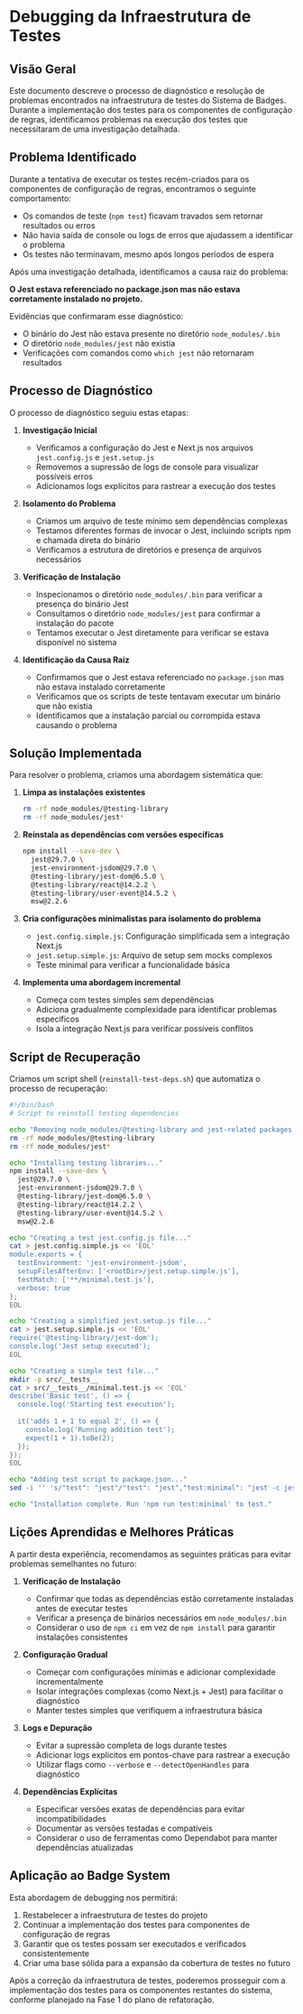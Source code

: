 # Debugging da Infraestrutura de Testes

## Visão Geral

Este documento descreve o processo de diagnóstico e resolução de problemas encontrados na infraestrutura de testes do Sistema de Badges. Durante a implementação dos testes para os componentes de configuração de regras, identificamos problemas na execução dos testes que necessitaram de uma investigação detalhada.

## Problema Identificado

Durante a tentativa de executar os testes recém-criados para os componentes de configuração de regras, encontramos o seguinte comportamento:

- Os comandos de teste (`npm test`) ficavam travados sem retornar resultados ou erros
- Não havia saída de console ou logs de erros que ajudassem a identificar o problema
- Os testes não terminavam, mesmo após longos períodos de espera

Após uma investigação detalhada, identificamos a causa raiz do problema:

**O Jest estava referenciado no package.json mas não estava corretamente instalado no projeto.**

Evidências que confirmaram esse diagnóstico:
- O binário do Jest não estava presente no diretório `node_modules/.bin`
- O diretório `node_modules/jest` não existia
- Verificações com comandos como `which jest` não retornaram resultados

## Processo de Diagnóstico

O processo de diagnóstico seguiu estas etapas:

1. **Investigação Inicial**
   - Verificamos a configuração do Jest e Next.js nos arquivos `jest.config.js` e `jest.setup.js`
   - Removemos a supressão de logs de console para visualizar possíveis erros
   - Adicionamos logs explícitos para rastrear a execução dos testes

2. **Isolamento do Problema**
   - Criamos um arquivo de teste mínimo sem dependências complexas
   - Testamos diferentes formas de invocar o Jest, incluindo scripts npm e chamada direta do binário
   - Verificamos a estrutura de diretórios e presença de arquivos necessários

3. **Verificação de Instalação**
   - Inspecionamos o diretório `node_modules/.bin` para verificar a presença do binário Jest
   - Consultamos o diretório `node_modules/jest` para confirmar a instalação do pacote
   - Tentamos executar o Jest diretamente para verificar se estava disponível no sistema

4. **Identificação da Causa Raiz**
   - Confirmamos que o Jest estava referenciado no `package.json` mas não estava instalado corretamente
   - Verificamos que os scripts de teste tentavam executar um binário que não existia
   - Identificamos que a instalação parcial ou corrompida estava causando o problema

## Solução Implementada

Para resolver o problema, criamos uma abordagem sistemática que:

1. **Limpa as instalações existentes**
   ```bash
   rm -rf node_modules/@testing-library
   rm -rf node_modules/jest*
   ```

2. **Reinstala as dependências com versões específicas**
   ```bash
   npm install --save-dev \
     jest@29.7.0 \
     jest-environment-jsdom@29.7.0 \
     @testing-library/jest-dom@6.5.0 \
     @testing-library/react@14.2.2 \
     @testing-library/user-event@14.5.2 \
     msw@2.2.6
   ```

3. **Cria configurações minimalistas para isolamento do problema**
   - `jest.config.simple.js`: Configuração simplificada sem a integração Next.js
   - `jest.setup.simple.js`: Arquivo de setup sem mocks complexos
   - Teste minimal para verificar a funcionalidade básica

4. **Implementa uma abordagem incremental**
   - Começa com testes simples sem dependências
   - Adiciona gradualmente complexidade para identificar problemas específicos
   - Isola a integração Next.js para verificar possíveis conflitos

## Script de Recuperação

Criamos um script shell (`reinstall-test-deps.sh`) que automatiza o processo de recuperação:

```bash
#!/bin/bash
# Script to reinstall testing dependencies

echo "Removing node_modules/@testing-library and jest-related packages..."
rm -rf node_modules/@testing-library
rm -rf node_modules/jest*

echo "Installing testing libraries..."
npm install --save-dev \
  jest@29.7.0 \
  jest-environment-jsdom@29.7.0 \
  @testing-library/jest-dom@6.5.0 \
  @testing-library/react@14.2.2 \
  @testing-library/user-event@14.5.2 \
  msw@2.2.6

echo "Creating a test jest.config.js file..."
cat > jest.config.simple.js << 'EOL'
module.exports = {
  testEnvironment: 'jest-environment-jsdom',
  setupFilesAfterEnv: ['<rootDir>/jest.setup.simple.js'],
  testMatch: ['**/minimal.test.js'],
  verbose: true
};
EOL

echo "Creating a simplified jest.setup.js file..."
cat > jest.setup.simple.js << 'EOL'
require('@testing-library/jest-dom');
console.log('Jest setup executed');
EOL

echo "Creating a simple test file..."
mkdir -p src/__tests__
cat > src/__tests__/minimal.test.js << 'EOL'
describe('Basic test', () => {
  console.log('Starting test execution');
  
  it('adds 1 + 1 to equal 2', () => {
    console.log('Running addition test');
    expect(1 + 1).toBe(2);
  });
});
EOL

echo "Adding test script to package.json..."
sed -i '' 's/"test": "jest"/"test": "jest","test:minimal": "jest -c jest.config.simple.js"/' package.json

echo "Installation complete. Run 'npm run test:minimal' to test."
```

## Lições Aprendidas e Melhores Práticas

A partir desta experiência, recomendamos as seguintes práticas para evitar problemas semelhantes no futuro:

1. **Verificação de Instalação**
   - Confirmar que todas as dependências estão corretamente instaladas antes de executar testes
   - Verificar a presença de binários necessários em `node_modules/.bin`
   - Considerar o uso de `npm ci` em vez de `npm install` para garantir instalações consistentes

2. **Configuração Gradual**
   - Começar com configurações mínimas e adicionar complexidade incrementalmente
   - Isolar integrações complexas (como Next.js + Jest) para facilitar o diagnóstico
   - Manter testes simples que verifiquem a infraestrutura básica

3. **Logs e Depuração**
   - Evitar a supressão completa de logs durante testes
   - Adicionar logs explícitos em pontos-chave para rastrear a execução
   - Utilizar flags como `--verbose` e `--detectOpenHandles` para diagnóstico

4. **Dependências Explícitas**
   - Especificar versões exatas de dependências para evitar incompatibilidades
   - Documentar as versões testadas e compatíveis
   - Considerar o uso de ferramentas como Dependabot para manter dependências atualizadas

## Aplicação ao Badge System

Esta abordagem de debugging nos permitirá:

1. Restabelecer a infraestrutura de testes do projeto
2. Continuar a implementação dos testes para componentes de configuração de regras
3. Garantir que os testes possam ser executados e verificados consistentemente
4. Criar uma base sólida para a expansão da cobertura de testes no futuro

Após a correção da infraestrutura de testes, poderemos prosseguir com a implementação dos testes para os componentes restantes do sistema, conforme planejado na Fase 1 do plano de refatoração.
